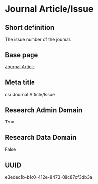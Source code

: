 # Journal Article/Issue
## Short definition
The issue number of the journal.
## Base page
[Journal Article](https://github.com/EuroCRIS/CASRAI-Dictionairies/blob/main/Objects/Journal%20Article.md)
## Meta title
csr:Journal Article/Issue
## Research Admin Domain
True
## Research Data Domain
False
## UUID
e3edec1b-b1c0-412e-8473-08c87cf3db3a
